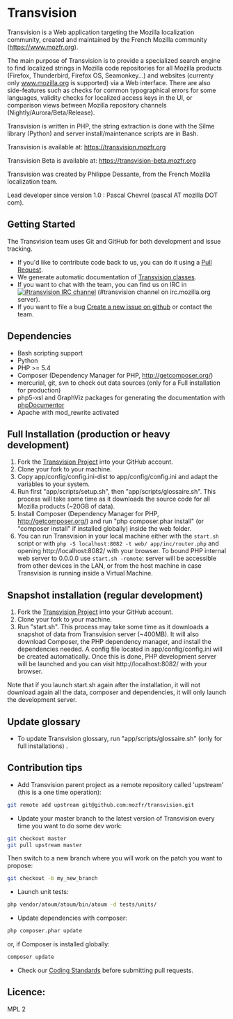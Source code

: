 # Transvision

Transvision is a Web application targeting the Mozilla localization community, created and maintained by the French Mozilla community (https://www.mozfr.org).

The main purpose of Transvision is to provide a specialized search engine to find localized strings in Mozilla code repositories for all Mozilla products (Firefox, Thunderbird, Firefox OS, Seamonkey…) and websites (currenty only www.mozilla.org is supported) via a Web interface. There are also side-features such as checks for common typographical errors for some languages, validity checks for localized access keys in the UI, or comparison views between Mozilla repository channels (Nightly/Aurora/Beta/Release).

Transvision is written in PHP, the string extraction is done with the Silme library (Python) and server install/maintenance scripts are in Bash.

Transvision is available at:
https://transvision.mozfr.org

Transvision Beta is available at:
https://transvision-beta.mozfr.org

Transvision was created by Philippe Dessante, from the French Mozilla localization team.

Lead developer since version 1.0 : Pascal Chevrel (pascal AT mozilla DOT com).

## Getting Started

The Transvision team uses Git and GitHub for both development and issue tracking.
- If you'd like to contribute code back to us, you can do it using a [Pull Request][].
- We generate automatic documentation of [Transvision classes][].
- If you want to chat with the team, you can find us on IRC in [![#transvision IRC channel](https://kiwiirc.com/buttons/irc.mozilla.org/transvision.png)](https://kiwiirc.com/client/irc.mozilla.org/?nick=github_vis|?#transvision) (#transvision channel on irc.mozilla.org server).
- If you want to file a bug [Create a new issue on github][] or contact the team.

## Dependencies

- Bash scripting support
- Python
- PHP >= 5.4
- Composer (Dependency Manager for PHP, http://getcomposer.org/)
- mercurial, git, svn to check out data sources (only for a Full installation for production)
- php5-xsl and GraphViz packages for generating the documentation with [phpDocumentor][]
- Apache with mod_rewrite activated

## Full Installation (production or heavy development)

1. Fork the [Transvision Project][] into your GitHub account.
2. Clone your fork to your machine.
3. Copy app/config/config.ini-dist to app/config/config.ini and adapt the variables to your system.
4. Run first "app/scripts/setup.sh", then "app/scripts/glossaire.sh". This process will take some time as it downloads the source code for all Mozilla products (~20GB of data).
5. Install Composer (Dependency Manager for PHP, http://getcomposer.org/) and run "php composer.phar install" (or "composer install" if installed globally) inside the web folder.
6. You can run Transvision in your local machine either with the ```start.sh``` script or with ```php -S localhost:8082 -t web/ app/inc/router.php``` and opening http://localhost:8082/ with your browser. To bound PHP internal web server to 0.0.0.0 use ```start.sh -remote```: server will be accessible from other devices in the LAN, or from the host machine in case Transvision is running inside a Virtual Machine.

## Snapshot installation (regular development)

1. Fork the [Transvision Project][] into your GitHub account.
2. Clone your fork to your machine.
3. Run "start.sh". This process may take some time as it downloads a snapshot of data from Transvision server (~400MB). It will also download Composer, the PHP dependency manager, and install the dependencies needed. A config file located in app/config/config.ini will be created automatically. Once this is done, PHP development server will be launched and you can visit http://localhost:8082/ with your browser.

Note that if you launch start.sh again after the installation, it will not download again all the data, composer and dependencies, it will only launch the development server.

## Update glossary

- To update Transvision glossary, run "app/scripts/glossaire.sh" (only for full installations) .

## Contribution tips

- Add Transvision parent project as a remote repository called 'upstream' (this is a one time operation):
```bash
git remote add upstream git@github.com:mozfr/transvision.git
```
- Update your master branch to the latest version of Transvision every time you want to do some dev work:
```bash
git checkout master
git pull upstream master
```
Then switch to a new branch where you will work on the patch you want to propose:
```bash
git checkout -b my_new_branch
```
- Launch unit tests:
```bash
php vendor/atoum/atoum/bin/atoum -d tests/units/
```
- Update dependencies with composer:
```bash
php composer.phar update
```
or, if Composer is installed globally:
```bash
composer update
```
- Check our [Coding Standards][] before submitting pull requests.

## Licence:

MPL 2


[Pull Request]: https://help.github.com/articles/using-pull-requests
[Create a new issue on github]: https://github.com/mozfr/transvision/issues
[Transvision classes]: https://transvision-beta.mozfr.org/docs
[Transvision Project]: https://github.com/mozfr/transvision
[phpDocumentor]: http://phpdoc.org/
[Coding Standards]:https://github.com/mozfr/transvision/wiki/Code-conventions
